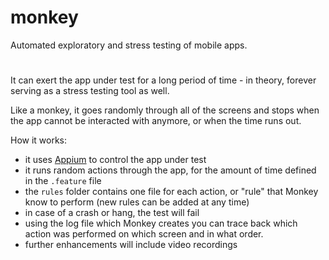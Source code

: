 # monkey
Automated exploratory and stress testing of mobile apps.

#
It can exert the app under test for a long period of time - in theory, forever  serving as a stress testing tool as well. 

Like a monkey, it goes randomly through all of the screens and stops when the app cannot be interacted with anymore, or when the time runs out.


How it works:
- it uses [Appium](http://appium.io) to control the app under test
- it runs random actions through the app, for the amount of time defined in the `.feature` file
- the `rules` folder contains one file for each action, or "rule" that Monkey know to perform (new rules can be added at any time)
- in case of a crash or hang, the test will fail
- using the log file which Monkey creates you can trace back which action was performed on which screen and in what order.
- further enhancements will include video recordings
